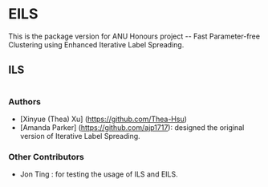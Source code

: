 # EILS

This is the package version for ANU Honours project -- Fast Parameter-free Clustering using Enhanced Iterative Label Spreading.



## ILS

```

```

### Authors
- [Xinyue (Thea) Xu] (https://github.com/Thea-Hsu) 
- [Amanda Parker] (https://github.com/ajp1717): designed the original version of Iterative Label Spreading.

### Other Contributors
- Jon Ting : for testing the usage of ILS and EILS.
